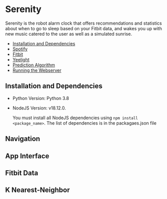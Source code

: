 # Serenity
Serenity is the robot alarm clock that offers recommendations and statistics about when to go to sleep based on your Fitbit data, and wakes you up with new music catered to the user as well as a simulated sunrise.

- [Installation and Dependencies](#installation-and-dependencies)
- [Spotify](#spotify)
- [Fitbit](#how-to-install)
- [Yeelight](#how-to-install)
- [Prediction Algorithm](#prediction-algorithm)
- [Running the Webserver](#running-the-webserver)

## Installation and Dependencies
- Python Version: Python 3.8
- NodeJS Version: v18.12.0. 

  You must install all NodeJS dependencies using `npm install <package_name>`. The list of dependencies is in the packagaes.json file 

## Navigation

## App Interface

## Fitbit Data

## K Nearest-Neighbor
